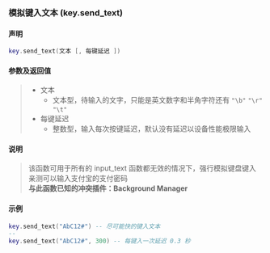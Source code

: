 ### 模拟键入文本 (**key\.send\_text**)

#### 声明
```lua
key.send_text(文本 [, 每键延迟 ])
```


#### 参数及返回值
> - 文本
>   - 文本型，待输入的文字，只能是英文数字和半角字符还有 `"\b"` `"\r"` `"\t"`
> - 每键延迟
>   - 整数型，输入每次按键延迟，默认没有延迟以设备性能极限输入


#### 说明
> 该函数可用于所有的 input\_text 函数都无效的情况下，强行模拟键盘键入  
> 亲测可以输入支付宝的支付密码  
> **与此函数已知的冲突插件：Background Manager**  


#### 示例  
```lua
key.send_text("AbC12#") -- 尽可能快的键入文本
--
key.send_text("AbC12#", 300) -- 每键入一次延迟 0.3 秒
```